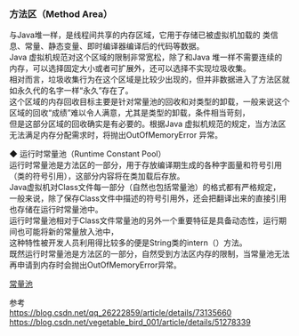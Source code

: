 ### 方法区（Method Area）  
与Java堆一样，是线程间共享的内存区域，它用于存储已被虚拟机加载的 类信息、常量、静态变量、即时编译器编译后的代码等数据。  
Java 虚拟机规范对这个区域的限制非常宽松，除了和Java 堆一样不需要连续的内存，可以选择固定大小或者可扩展外，还可以选择不实现垃圾收集。  
相对而言，垃圾收集行为在这个区域是比较少出现的，但并非数据进入了方法区就如永久代的名字一样“永久”存在了。  
这个区域的内存回收目标主要是针对常量池的回收和对类型的卸载，一般来说这个区域的回收“成绩”难以令人满意，尤其是类型的卸载，条件相当苛刻，  
但是这部分区域的回收确实是有必要的。根据Java 虚拟机规范的规定，当方法区无法满足内存分配需求时，将抛出OutOfMemoryError 异常。  

◆ 运行时常量池（Runtime Constant Pool）  
运行时常量池是方法区的一部分，用于存放编译期生成的各种字面量和符号引用（类的符号引用），这部分内容将在类加载后存放。  
Java虚拟机对Class文件每一部分（自然也包括常量池）的格式都有严格规定，  
一般来说，除了保存Class文件中描述的符号引用外，还会把翻译出来的直接引用也存储在运行时常量池中。  
运行时常量池相对于Class文件常量池的另外一个重要特征是具备动态性，运行期间也可能将新的常量放入池中，  
这种特性被开发人员利用得比较多的便是String类的intern（）方法。  
既然运行时常量池是方法区的一部分，自然受到方法区内存的限制，当常量池无法再申请到内存时会抛出OutOfMemoryError异常。  

[常量池](../class_file_structure/constant_pool.md)   


参考  
https://blog.csdn.net/qq_26222859/article/details/73135660  
https://blog.csdn.net/vegetable_bird_001/article/details/51278339  
